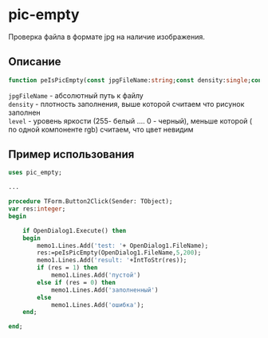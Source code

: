 # pic-empty
Проверка файла в формате jpg на наличие изображения.

## Описание

```pas
function peIsPicEmpty(const jpgFileName:string;const density:single;const level:integer):integer;
```
```jpgFileName``` - абсолютный путь к файлу\
```density``` - плотность заполнения, выше которой считаем что рисунок заполнен\
```level``` - уровень яркости (255- белый .... 0 - черный),   меньше которой ( по одной компоненте rgb) 
считаем, что цвет невидим 




## Пример использования
```pas
uses pic_empty;

...

procedure TForm.Button2Click(Sender: TObject);
var res:integer;
begin

    if OpenDialog1.Execute() then
    begin
        memo1.Lines.Add('test: '+ OpenDialog1.FileName);
        res:=peIsPicEmpty(OpenDialog1.FileName,5,200);
        memo1.Lines.Add('result: '+IntToStr(res));
        if (res = 1) then
            memo1.Lines.Add('пустой')
        else if (res = 0) then
            memo1.Lines.Add('заполненный')
        else
            memo1.Lines.Add('ошибка');
    end;

end;

```

